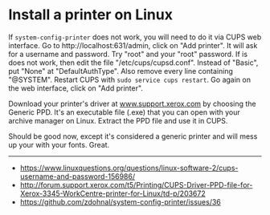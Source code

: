 # Install a printer on Linux

If `system-config-printer` does not work, you will need to do it via CUPS
web interface. Go to http://localhost:631/admin, click on "Add printer". It
will ask for a username and password. Try "root" and your "root" password.
If is does not work, then edit the file "/etc/cups/cupsd.conf".
Instead of "Basic", put "None" at "DefaultAuthType". Also remove every
line containing "@SYSTEM". Restart CUPS with `sudo service cups restart`.
Go again on the web interface, click on "Add printer".

Download your printer's driver at www.support.xerox.com by choosing the
Generic PPD. It's an executable file (.exe) that you can open with
your archive manager on Linux. Extract the PPD file and use it in CUPS.

Should be good now, except it's considered a generic printer and will
mess up your with your fonts. Great.

---

- https://www.linuxquestions.org/questions/linux-software-2/cups-username-and-password-156986/
- http://forum.support.xerox.com/t5/Printing/CUPS-Driver-PPD-file-for-Xerox-3345-WorkCentre-printer-for-Linux/td-p/203672
- https://github.com/zdohnal/system-config-printer/issues/36

